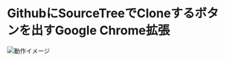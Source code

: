 GithubにSourceTreeでCloneするボタンを出すGoogle Chrome拡張
========================================

![動作イメージ](http://farm3.staticflickr.com/2820/10629015693_8655be6e79_o.jpg)


